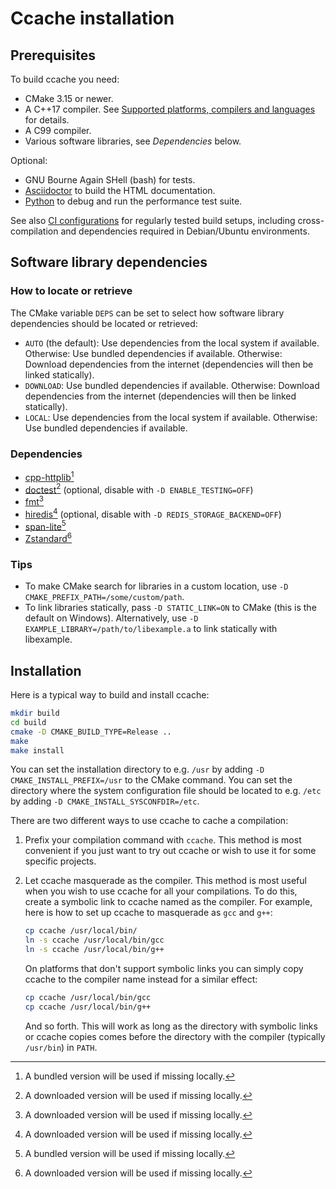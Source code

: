 # Ccache installation

## Prerequisites

To build ccache you need:

- CMake 3.15 or newer.
- A C++17 compiler. See [Supported platforms, compilers and
  languages](https://ccache.dev/platform-compiler-language-support.html) for
  details.
- A C99 compiler.
- Various software libraries, see _Dependencies_ below.

Optional:

- GNU Bourne Again SHell (bash) for tests.
- [Asciidoctor](https://asciidoctor.org) to build the HTML documentation.
- [Python](https://www.python.org) to debug and run the performance test suite.

See also [CI configurations](../.github/workflows/build.yaml) for regularly
tested build setups, including cross-compilation and dependencies required in
Debian/Ubuntu environments.

## Software library dependencies

### How to locate or retrieve

The CMake variable `DEPS` can be set to select how software library dependencies
should be located or retrieved:

- `AUTO` (the default): Use dependencies from the local system if available.
  Otherwise: Use bundled dependencies if available. Otherwise: Download
  dependencies from the internet (dependencies will then be linked statically).
- `DOWNLOAD`: Use bundled dependencies if available. Otherwise: Download
  dependencies from the internet (dependencies will then be linked
  statically).
- `LOCAL`: Use dependencies from the local system if available. Otherwise: Use
  bundled dependencies if available.

### Dependencies

- [cpp-httplib](https://github.com/yhirose/cpp-httplib)[^1]
- [doctest](https://github.com/doctest/doctest)[^2] (optional, disable with `-D
  ENABLE_TESTING=OFF`)
- [fmt](https://fmt.dev)[^2]
- [hiredis](https://github.com/redis/hiredis)[^2] (optional, disable with `-D
  REDIS_STORAGE_BACKEND=OFF`)
- [span-lite](https://github.com/martinmoene/span-lite)[^1]
- [Zstandard](https://github.com/facebook/zstd)[^2]

[^1]: A bundled version will be used if missing locally.
[^2]: A downloaded version will be used if missing locally.

### Tips

- To make CMake search for libraries in a custom location, use `-D
  CMAKE_PREFIX_PATH=/some/custom/path`.
- To link libraries statically, pass `-D STATIC_LINK=ON` to CMake (this is the
  default on Windows). Alternatively, use `-D
  EXAMPLE_LIBRARY=/path/to/libexample.a` to link statically with libexample.

## Installation

Here is a typical way to build and install ccache:

```bash
mkdir build
cd build
cmake -D CMAKE_BUILD_TYPE=Release ..
make
make install
```

You can set the installation directory to e.g. `/usr` by adding `-D
CMAKE_INSTALL_PREFIX=/usr` to the CMake command. You can set the directory where
the system configuration file should be located to e.g. `/etc` by adding `-D
CMAKE_INSTALL_SYSCONFDIR=/etc`.

There are two different ways to use ccache to cache a compilation:

1. Prefix your compilation command with `ccache`. This method is most convenient
   if you just want to try out ccache or wish to use it for some specific
   projects.
2. Let ccache masquerade as the compiler. This method is most useful when you
   wish to use ccache for all your compilations. To do this, create a symbolic
   link to ccache named as the compiler. For example, here is how to set up
   ccache to masquerade as `gcc` and `g++`:

   ```bash
   cp ccache /usr/local/bin/
   ln -s ccache /usr/local/bin/gcc
   ln -s ccache /usr/local/bin/g++
   ```

   On platforms that don't support symbolic links you can simply copy ccache to the
   compiler name instead for a similar effect:

   ```bash
   cp ccache /usr/local/bin/gcc
   cp ccache /usr/local/bin/g++
   ```

   And so forth. This will work as long as the directory with symbolic links or
   ccache copies comes before the directory with the compiler (typically
   `/usr/bin`) in `PATH`.

